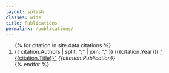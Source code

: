 ```yaml
---
layout: splash
classes: wide
title: Publications
permalink: /publications/
---
```

<ol>
{% for citation in site.data.citations %}
  <li>
    {{ citation.Authors | split: ";" | join: "," }} ({{citation.Year}}) <a href="{{ citations.Title | cgi_escape | prepend: 'https://scholar.google.com/scholar?q='}}">"{{citation.Title}}"</a> <i>{{citation.Publication}}</i>
  </li>
{% endfor %}
</ol>
